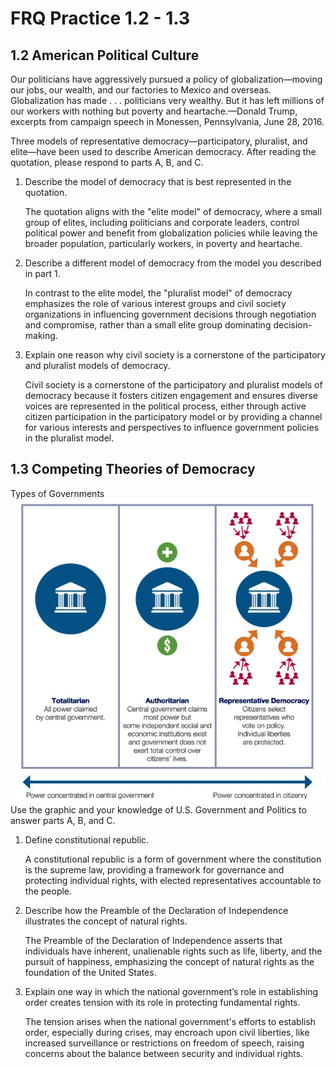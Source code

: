 # FRQ Practice 1.2 - 1.3

## 1.2 American Political Culture

Our politicians have aggressively pursued a policy of globalization—moving our jobs, our wealth, and our factories to Mexico and overseas. Globalization has made . . . politicians very wealthy. But it has left millions of our workers with nothing but poverty and heartache.—Donald Trump, excerpts from campaign speech in Monessen, Pennsylvania, June 28, 2016.

Three models of representative democracy—participatory, pluralist, and elite—have been used to describe American democracy. After reading the quotation, please respond to parts A, B, and C.

1. Describe the model of democracy that is best represented in the quotation.

    The quotation aligns with the "elite model" of democracy, where a small group of elites, including politicians and corporate leaders, control political power and benefit from globalization policies while leaving the broader population, particularly workers, in poverty and heartache.

2. Describe a different model of democracy from the model you described in part 1.

    In contrast to the elite model, the "pluralist model" of democracy emphasizes the role of various interest groups and civil society organizations in influencing government decisions through negotiation and compromise, rather than a small elite group dominating decision-making.

3. Explain one reason why civil society is a cornerstone of the participatory and pluralist models of democracy.

    Civil society is a cornerstone of the participatory and pluralist models of democracy because it fosters citizen engagement and ensures diverse voices are represented in the political process, either through active citizen participation in the participatory model or by providing a channel for various interests and perspectives to influence government policies in the pluralist model.

## 1.3 Competing Theories of Democracy

Types of Governments
![](government.png)
Use the graphic and your knowledge of U.S. Government and Politics to answer parts A, B, and C.

1. Define constitutional republic.

    A constitutional republic is a form of government where the constitution is the supreme law, providing a framework for governance and protecting individual rights, with elected representatives accountable to the people.

2. Describe how the Preamble of the Declaration of Independence illustrates the concept of natural rights.

    The Preamble of the Declaration of Independence asserts that individuals have inherent, unalienable rights such as life, liberty, and the pursuit of happiness, emphasizing the concept of natural rights as the foundation of the United States.

3. Explain one way in which the national government’s role in establishing order creates tension with its role in protecting fundamental rights.

    The tension arises when the national government's efforts to establish order, especially during crises, may encroach upon civil liberties, like increased surveillance or restrictions on freedom of speech, raising concerns about the balance between security and individual rights.


